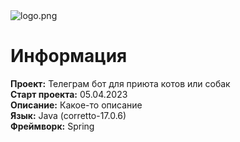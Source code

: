 <image src="https://cs11.pikabu.ru/post_img/big/2020/07/30/6/1596102657183361808.png" alt="logo.png">

# Информация

**Проект:** Телеграм бот для приюта котов или собак<br>
**Старт проекта:** 05.04.2023<br>
**Описание:** Какое-то описание<br>
**Язык:** Java (corretto-17.0.6)<br>
**Фреймворк:** Spring<br>
